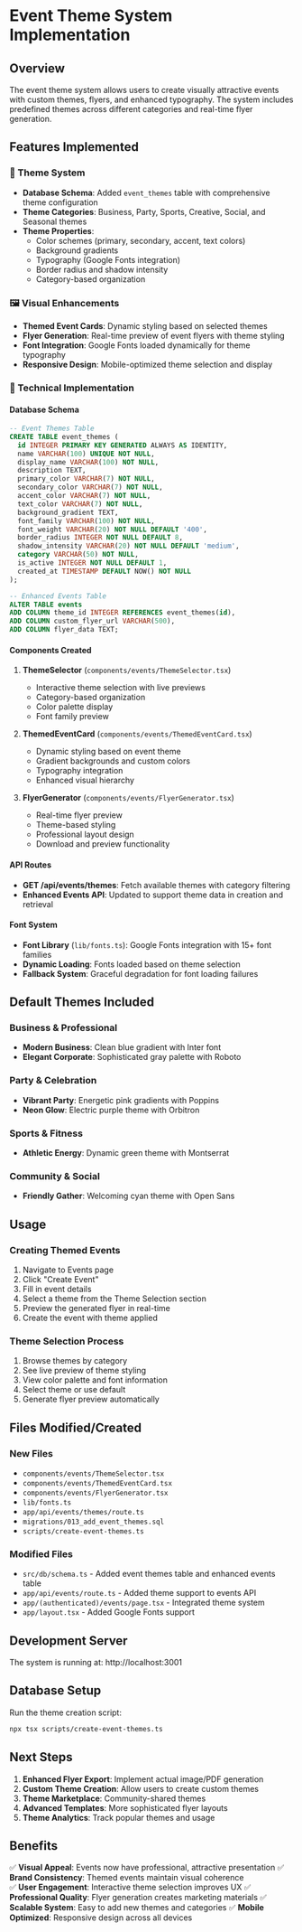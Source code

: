 # Event Theme System Implementation

## Overview
The event theme system allows users to create visually attractive events with custom themes, flyers, and enhanced typography. The system includes predefined themes across different categories and real-time flyer generation.

## Features Implemented

### 🎨 Theme System
- **Database Schema**: Added `event_themes` table with comprehensive theme configuration
- **Theme Categories**: Business, Party, Sports, Creative, Social, and Seasonal themes
- **Theme Properties**: 
  - Color schemes (primary, secondary, accent, text colors)
  - Background gradients
  - Typography (Google Fonts integration)
  - Border radius and shadow intensity
  - Category-based organization

### 🖼️ Visual Enhancements
- **Themed Event Cards**: Dynamic styling based on selected themes
- **Flyer Generation**: Real-time preview of event flyers with theme styling
- **Font Integration**: Google Fonts loaded dynamically for theme typography
- **Responsive Design**: Mobile-optimized theme selection and display

### 🔧 Technical Implementation

#### Database Schema
```sql
-- Event Themes Table
CREATE TABLE event_themes (
  id INTEGER PRIMARY KEY GENERATED ALWAYS AS IDENTITY,
  name VARCHAR(100) UNIQUE NOT NULL,
  display_name VARCHAR(100) NOT NULL,
  description TEXT,
  primary_color VARCHAR(7) NOT NULL,
  secondary_color VARCHAR(7) NOT NULL,
  accent_color VARCHAR(7) NOT NULL,
  text_color VARCHAR(7) NOT NULL,
  background_gradient TEXT,
  font_family VARCHAR(100) NOT NULL,
  font_weight VARCHAR(20) NOT NULL DEFAULT '400',
  border_radius INTEGER NOT NULL DEFAULT 8,
  shadow_intensity VARCHAR(20) NOT NULL DEFAULT 'medium',
  category VARCHAR(50) NOT NULL,
  is_active INTEGER NOT NULL DEFAULT 1,
  created_at TIMESTAMP DEFAULT NOW() NOT NULL
);

-- Enhanced Events Table
ALTER TABLE events 
ADD COLUMN theme_id INTEGER REFERENCES event_themes(id),
ADD COLUMN custom_flyer_url VARCHAR(500),
ADD COLUMN flyer_data TEXT;
```

#### Components Created
1. **ThemeSelector** (`components/events/ThemeSelector.tsx`)
   - Interactive theme selection with live previews
   - Category-based organization
   - Color palette display
   - Font family preview

2. **ThemedEventCard** (`components/events/ThemedEventCard.tsx`)
   - Dynamic styling based on event theme
   - Gradient backgrounds and custom colors
   - Typography integration
   - Enhanced visual hierarchy

3. **FlyerGenerator** (`components/events/FlyerGenerator.tsx`)
   - Real-time flyer preview
   - Theme-based styling
   - Professional layout design
   - Download and preview functionality

#### API Routes
- **GET /api/events/themes**: Fetch available themes with category filtering
- **Enhanced Events API**: Updated to support theme data in creation and retrieval

#### Font System
- **Font Library** (`lib/fonts.ts`): Google Fonts integration with 15+ font families
- **Dynamic Loading**: Fonts loaded based on theme selection
- **Fallback System**: Graceful degradation for font loading failures

## Default Themes Included

### Business & Professional
- **Modern Business**: Clean blue gradient with Inter font
- **Elegant Corporate**: Sophisticated gray palette with Roboto

### Party & Celebration  
- **Vibrant Party**: Energetic pink gradients with Poppins
- **Neon Glow**: Electric purple theme with Orbitron

### Sports & Fitness
- **Athletic Energy**: Dynamic green theme with Montserrat

### Community & Social
- **Friendly Gather**: Welcoming cyan theme with Open Sans

## Usage

### Creating Themed Events
1. Navigate to Events page
2. Click "Create Event"
3. Fill in event details
4. Select a theme from the Theme Selection section
5. Preview the generated flyer in real-time
6. Create the event with theme applied

### Theme Selection Process
1. Browse themes by category
2. See live preview of theme styling
3. View color palette and font information
4. Select theme or use default
5. Generate flyer preview automatically

## Files Modified/Created

### New Files
- `components/events/ThemeSelector.tsx`
- `components/events/ThemedEventCard.tsx` 
- `components/events/FlyerGenerator.tsx`
- `lib/fonts.ts`
- `app/api/events/themes/route.ts`
- `migrations/013_add_event_themes.sql`
- `scripts/create-event-themes.ts`

### Modified Files
- `src/db/schema.ts` - Added event themes table and enhanced events table
- `app/api/events/route.ts` - Added theme support to events API
- `app/(authenticated)/events/page.tsx` - Integrated theme system
- `app/layout.tsx` - Added Google Fonts support

## Development Server
The system is running at: http://localhost:3001

## Database Setup
Run the theme creation script:
```bash
npx tsx scripts/create-event-themes.ts
```

## Next Steps
1. **Enhanced Flyer Export**: Implement actual image/PDF generation
2. **Custom Theme Creation**: Allow users to create custom themes
3. **Theme Marketplace**: Community-shared themes
4. **Advanced Templates**: More sophisticated flyer layouts
5. **Theme Analytics**: Track popular themes and usage

## Benefits
✅ **Visual Appeal**: Events now have professional, attractive presentation
✅ **Brand Consistency**: Themed events maintain visual coherence  
✅ **User Engagement**: Interactive theme selection improves UX
✅ **Professional Quality**: Flyer generation creates marketing materials
✅ **Scalable System**: Easy to add new themes and categories
✅ **Mobile Optimized**: Responsive design across all devices